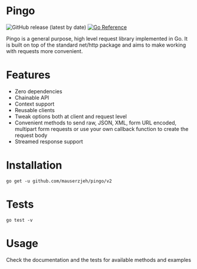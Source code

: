 # Pingo

![GitHub release (latest by date)](https://img.shields.io/github/v/release/mauserzjeh/pingo?style=flat-square)
[![Go Reference](https://pkg.go.dev/badge/github.com/mauserzjeh/pingo/v2.svg)](https://pkg.go.dev/github.com/mauserzjeh/pingo/v2)

Pingo is a general purpose, high level request library implemented in Go. It is built on top of the standard net/http package and aims to make working with requests more convenient.

# Features
- Zero dependencies
- Chainable API
- Context support
- Reusable clients
- Tweak options both at client and request level
- Convenient methods to send raw, JSON, XML, form URL encoded, multipart form requests or use your own callback function to create the request body
- Streamed response support


# Installation
```
go get -u github.com/mauserzjeh/pingo/v2
```

# Tests
```
go test -v
```

# Usage

Check the documentation and the tests for available methods and examples


